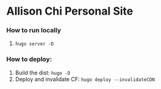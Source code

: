 # Allison Chi Personal Site

### How to run locally
1. `hugo server -D`

### How to deploy:
1. Build the dist: `hugo -D`
2. Deploy and invalidate CF: `hugo deploy --invalidateCDN`

